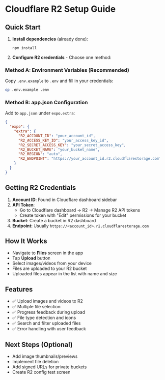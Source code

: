 # Cloudflare R2 Setup Guide

## Quick Start

1. **Install dependencies** (already done):
   ```bash
   npm install
   ```

2. **Configure R2 credentials** - Choose one method:

### Method A: Environment Variables (Recommended)
Copy `.env.example` to `.env` and fill in your credentials:
```bash
cp .env.example .env
```

### Method B: app.json Configuration
Add to `app.json` under `expo.extra`:
```json
{
  "expo": {
    "extra": {
      "R2_ACCOUNT_ID": "your_account_id",
      "R2_ACCESS_KEY_ID": "your_access_key_id", 
      "R2_SECRET_ACCESS_KEY": "your_secret_access_key",
      "R2_BUCKET_NAME": "your_bucket_name",
      "R2_REGION": "auto",
      "R2_ENDPOINT": "https://your_account_id.r2.cloudflarestorage.com"
    }
  }
}
```

## Getting R2 Credentials

1. **Account ID**: Found in Cloudflare dashboard sidebar
2. **API Token**: 
   - Go to Cloudflare dashboard → R2 → Manage R2 API tokens
   - Create token with "Edit" permissions for your bucket
3. **Bucket**: Create a bucket in R2 dashboard
4. **Endpoint**: Usually `https://<account_id>.r2.cloudflarestorage.com`

## How It Works

- Navigate to **Files** screen in the app
- Tap **Upload** button
- Select images/videos from your device
- Files are uploaded to your R2 bucket
- Uploaded files appear in the list with name and size

## Features

- ✅ Upload images and videos to R2
- ✅ Multiple file selection
- ✅ Progress feedback during upload
- ✅ File type detection and icons
- ✅ Search and filter uploaded files
- ✅ Error handling with user feedback

## Next Steps (Optional)

- Add image thumbnails/previews
- Implement file deletion
- Add signed URLs for private buckets
- Create R2 config test screen